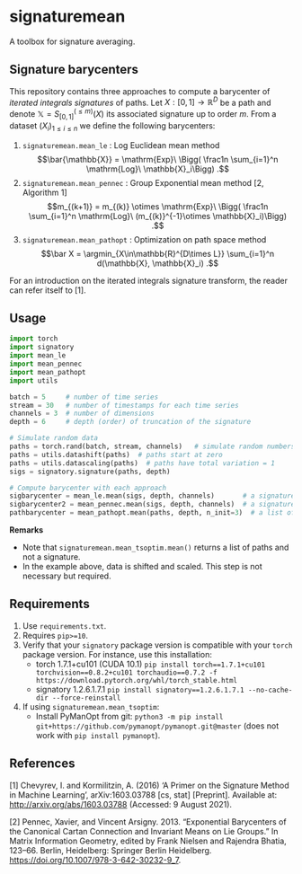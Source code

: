 # signaturemean

A toolbox for signature averaging.

## Signature barycenters

This repository contains three approaches to compute a barycenter of _iterated integrals signatures_ of paths. Let $X:[0,1]\to\mathbb{R}^D$ be a path and denote $\mathbb{X} = S_{[0,1]}^{(\leq m)}(X)$ its associated signature up to order $m$. From a dataset $(X_i)_{1\leq i \leq n}$ we define the following barycenters:

1. `signaturemean.mean_le` : Log Euclidean mean method $$\bar{\mathbb{X}} = \mathrm{Exp}\ \Bigg( \frac1n \sum_{i=1}^n \mathrm{Log}\ \mathbb{X}_i\Bigg) .$$
2. `signaturemean.mean_pennec` : Group Exponential mean method [2, Algorithm 1] $$m_{(k+1)} = m_{(k)} \otimes \mathrm{Exp}\ \Bigg( \frac1n \sum_{i=1}^n \mathrm{Log}\ (m_{(k)}^{-1}\otimes \mathbb{X}_i)\Bigg) .$$
3. `signaturemean.mean_pathopt` : Optimization on path space method $$\bar X = \argmin_{X\in\mathbb{R}^{D\times L}} \sum_{i=1}^n d(\mathbb{X}, \mathbb{X}_i) .$$


<!-- - `mean_pathopt_proj.py` **WIP** : method of Nozomi Sugiura (see Appendix B in [3]). -->

For an introduction on the iterated integrals signature transform, the reader can refer itself to [1].

## Usage

``` python
import torch
import signatory
import mean_le
import mean_pennec
import mean_pathopt
import utils

batch = 5     # number of time series
stream = 30   # number of timestamps for each time series
channels = 3  # number of dimensions
depth = 6     # depth (order) of truncation of the signature

# Simulate random data
paths = torch.rand(batch, stream, channels)   # simulate random numbers
paths = utils.datashift(paths)  # paths start at zero
paths = utils.datascaling(paths)  # paths have total variation = 1
sigs = signatory.signature(paths, depth)

# Compute barycenter with each approach
sigbarycenter = mean_le.mean(sigs, depth, channels)       # a signature
sigbarycenter2 = mean_pennec.mean(sigs, depth, channels)  # a signature
pathbarycenter = mean_pathopt.mean(paths, depth, n_init=3)  # a list of 3 paths
```

**Remarks**

- Note that `signaturemean.mean_tsoptim.mean()` returns a list of paths and not a signature.
- In the example above, data is shifted and scaled. This step is not necessary but required.

## Requirements

1. Use `requirements.txt`.
2. Requires `pip>=10`.
3. Verify that your `signatory` package version is compatible with your `torch` package version. For instance, use this installation:
    - torch 1.7.1+cu101 (CUDA 10.1) `pip install torch==1.7.1+cu101 torchvision==0.8.2+cu101 torchaudio==0.7.2 -f https://download.pytorch.org/whl/torch_stable.html`
    - signatory 1.2.6.1.7.1 `pip install signatory==1.2.6.1.7.1 --no-cache-dir --force-reinstall`
4. If using `signaturemean.mean_tsoptim`:
    - Install PyManOpt from git: `python3 -m pip install git+https://github.com/pymanopt/pymanopt.git@master` (does not work with `pip install pymanopt`).


<!-- ## Example -->

<!-- <img src="./figures/gaussian_process.png" width="50%" />

Figure: Representation in three-dimensional path space of various barycenters. Inputs are gaussian processes with RBF kernel. Parameters: depth is the truncation order of the signature; obs is the number of inputs; length is the number of timestamps. -->

## References

[1] Chevyrev, I. and Kormilitzin, A. (2016) ‘A Primer on the Signature Method in Machine Learning’, arXiv:1603.03788 [cs, stat] [Preprint]. Available at: http://arxiv.org/abs/1603.03788 (Accessed: 9 August 2021).

[2] Pennec, Xavier, and Vincent Arsigny. 2013. “Exponential Barycenters of the Canonical Cartan Connection and Invariant Means on Lie Groups.” In Matrix Information Geometry, edited by Frank Nielsen and Rajendra Bhatia, 123–66. Berlin, Heidelberg: Springer Berlin Heidelberg. https://doi.org/10.1007/978-3-642-30232-9_7.

<!-- [3] Sugiura, Nozomi. 2021. “Clustering Global Ocean Profiles According to Temperature-Salinity Structure.” ArXiv:2103.14165 [Physics], March. http://arxiv.org/abs/2103.14165. -->
